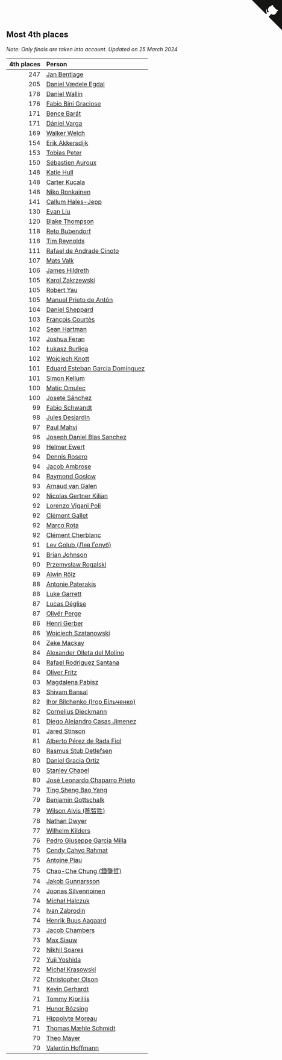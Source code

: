 ## Most 4th places

*Note: Only finals are taken into account.*
*Updated on 25 March 2024*

| 4th places | Person |
| ---: | :--- |
| 247 | [Jan Bentlage](https://www.worldcubeassociation.org/persons/2010BENT01) |
| 205 | [Daniel Vædele Egdal](https://www.worldcubeassociation.org/persons/2013EGDA01) |
| 178 | [Daniel Wallin](https://www.worldcubeassociation.org/persons/2013WALL03) |
| 176 | [Fabio Bini Graciose](https://www.worldcubeassociation.org/persons/2010GRAC02) |
| 171 | [Bence Barát](https://www.worldcubeassociation.org/persons/2008BARA01) |
| 171 | [Dániel Varga](https://www.worldcubeassociation.org/persons/2008VARG01) |
| 169 | [Walker Welch](https://www.worldcubeassociation.org/persons/2011WELC01) |
| 154 | [Erik Akkersdijk](https://www.worldcubeassociation.org/persons/2005AKKE01) |
| 153 | [Tobias Peter](https://www.worldcubeassociation.org/persons/2014PETE03) |
| 150 | [Sébastien Auroux](https://www.worldcubeassociation.org/persons/2008AURO01) |
| 148 | [Katie Hull](https://www.worldcubeassociation.org/persons/2010HULL01) |
| 148 | [Carter Kucala](https://www.worldcubeassociation.org/persons/2015KUCA01) |
| 148 | [Niko Ronkainen](https://www.worldcubeassociation.org/persons/2010RONK01) |
| 141 | [Callum Hales-Jepp](https://www.worldcubeassociation.org/persons/2012HALE01) |
| 130 | [Evan Liu](https://www.worldcubeassociation.org/persons/2009LIUE01) |
| 120 | [Blake Thompson](https://www.worldcubeassociation.org/persons/2010THOM03) |
| 118 | [Reto Bubendorf](https://www.worldcubeassociation.org/persons/2012BUBE01) |
| 118 | [Tim Reynolds](https://www.worldcubeassociation.org/persons/2005REYN01) |
| 111 | [Rafael de Andrade Cinoto](https://www.worldcubeassociation.org/persons/2007CINO01) |
| 107 | [Mats Valk](https://www.worldcubeassociation.org/persons/2007VALK01) |
| 106 | [James Hildreth](https://www.worldcubeassociation.org/persons/2009HILD01) |
| 105 | [Karol Zakrzewski](https://www.worldcubeassociation.org/persons/2014ZAKR01) |
| 105 | [Robert Yau](https://www.worldcubeassociation.org/persons/2009YAUR01) |
| 105 | [Manuel Prieto de Antón](https://www.worldcubeassociation.org/persons/2015ANTO04) |
| 104 | [Daniel Sheppard](https://www.worldcubeassociation.org/persons/2009SHEP01) |
| 103 | [François Courtès](https://www.worldcubeassociation.org/persons/2008COUR01) |
| 102 | [Sean Hartman](https://www.worldcubeassociation.org/persons/2016HART02) |
| 102 | [Joshua Feran](https://www.worldcubeassociation.org/persons/2011FERA01) |
| 102 | [Łukasz Burliga](https://www.worldcubeassociation.org/persons/2013BURL01) |
| 102 | [Wojciech Knott](https://www.worldcubeassociation.org/persons/2011KNOT01) |
| 101 | [Eduard Esteban García Domínguez](https://www.worldcubeassociation.org/persons/2011EDUA01) |
| 101 | [Simon Kellum](https://www.worldcubeassociation.org/persons/2016KELL12) |
| 100 | [Matic Omulec](https://www.worldcubeassociation.org/persons/2010OMUL02) |
| 100 | [Josete Sánchez](https://www.worldcubeassociation.org/persons/2015SANC18) |
| 99 | [Fabio Schwandt](https://www.worldcubeassociation.org/persons/2014SCHW02) |
| 98 | [Jules Desjardin](https://www.worldcubeassociation.org/persons/2010DESJ01) |
| 97 | [Paul Mahvi](https://www.worldcubeassociation.org/persons/2012MAHV01) |
| 96 | [Joseph Daniel Blas Sanchez](https://www.worldcubeassociation.org/persons/2016SANC08) |
| 96 | [Helmer Ewert](https://www.worldcubeassociation.org/persons/2015EWER01) |
| 94 | [Dennis Rosero](https://www.worldcubeassociation.org/persons/2010ROSE03) |
| 94 | [Jacob Ambrose](https://www.worldcubeassociation.org/persons/2010AMBR01) |
| 94 | [Raymond Goslow](https://www.worldcubeassociation.org/persons/2014GOSL01) |
| 93 | [Arnaud van Galen](https://www.worldcubeassociation.org/persons/2006GALE01) |
| 92 | [Nicolas Gertner Kilian](https://www.worldcubeassociation.org/persons/2013GERT01) |
| 92 | [Lorenzo Vigani Poli](https://www.worldcubeassociation.org/persons/2007POLI01) |
| 92 | [Clément Gallet](https://www.worldcubeassociation.org/persons/2004GALL02) |
| 92 | [Marco Rota](https://www.worldcubeassociation.org/persons/2009ROTA01) |
| 92 | [Clément Cherblanc](https://www.worldcubeassociation.org/persons/2014CHER05) |
| 91 | [Lev Golub (Лев Голуб)](https://www.worldcubeassociation.org/persons/2014HOLU01) |
| 91 | [Brian Johnson](https://www.worldcubeassociation.org/persons/2013JOHN10) |
| 90 | [Przemysław Rogalski](https://www.worldcubeassociation.org/persons/2013ROGA02) |
| 89 | [Alwin Rölz](https://www.worldcubeassociation.org/persons/2016ROLZ01) |
| 88 | [Antonie Paterakis](https://www.worldcubeassociation.org/persons/2012PATE01) |
| 88 | [Luke Garrett](https://www.worldcubeassociation.org/persons/2017GARR05) |
| 87 | [Lucas Déglise](https://www.worldcubeassociation.org/persons/2015DEGL01) |
| 87 | [Olivér Perge](https://www.worldcubeassociation.org/persons/2007PERG01) |
| 86 | [Henri Gerber](https://www.worldcubeassociation.org/persons/2014GERB01) |
| 86 | [Wojciech Szatanowski](https://www.worldcubeassociation.org/persons/2011SZAT01) |
| 84 | [Zeke Mackay](https://www.worldcubeassociation.org/persons/2015MACK06) |
| 84 | [Alexander Olleta del Molino](https://www.worldcubeassociation.org/persons/2008OLLE01) |
| 84 | [Rafael Rodriguez Santana](https://www.worldcubeassociation.org/persons/2012SANT12) |
| 84 | [Oliver Fritz](https://www.worldcubeassociation.org/persons/2014FRIT02) |
| 83 | [Magdalena Pabisz](https://www.worldcubeassociation.org/persons/2017PABI01) |
| 83 | [Shivam Bansal](https://www.worldcubeassociation.org/persons/2011BANS02) |
| 82 | [Ihor Bilchenko (Ігор Більченко)](https://www.worldcubeassociation.org/persons/2011BILC01) |
| 82 | [Cornelius Dieckmann](https://www.worldcubeassociation.org/persons/2009DIEC01) |
| 81 | [Diego Alejandro Casas Jimenez](https://www.worldcubeassociation.org/persons/2014JIME05) |
| 81 | [Jared Stinson](https://www.worldcubeassociation.org/persons/2014STIN01) |
| 81 | [Alberto Pérez de Rada Fiol](https://www.worldcubeassociation.org/persons/2011FIOL01) |
| 80 | [Rasmus Stub Detlefsen](https://www.worldcubeassociation.org/persons/2014DETL01) |
| 80 | [Daniel Gracia Ortiz](https://www.worldcubeassociation.org/persons/2009ORTI01) |
| 80 | [Stanley Chapel](https://www.worldcubeassociation.org/persons/2016CHAP04) |
| 80 | [José Leonardo Chaparro Prieto](https://www.worldcubeassociation.org/persons/2011CHAP01) |
| 79 | [Ting Sheng Bao Yang](https://www.worldcubeassociation.org/persons/2008BAOY01) |
| 79 | [Benjamin Gottschalk](https://www.worldcubeassociation.org/persons/2016GOTT01) |
| 79 | [Wilson Alvis (陈智胜)](https://www.worldcubeassociation.org/persons/2011ALVI01) |
| 78 | [Nathan Dwyer](https://www.worldcubeassociation.org/persons/2011DWYE02) |
| 77 | [Wilhelm Kilders](https://www.worldcubeassociation.org/persons/2010KILD02) |
| 76 | [Pedro Giuseppe Garcia Milla](https://www.worldcubeassociation.org/persons/2016MILL07) |
| 75 | [Cendy Cahyo Rahmat](https://www.worldcubeassociation.org/persons/2010RAHM02) |
| 75 | [Antoine Piau](https://www.worldcubeassociation.org/persons/2008PIAU01) |
| 75 | [Chao-Che Chung (鍾肇哲)](https://www.worldcubeassociation.org/persons/2012CHON03) |
| 74 | [Jakob Gunnarsson](https://www.worldcubeassociation.org/persons/2015GUNN01) |
| 74 | [Joonas Silvennoinen](https://www.worldcubeassociation.org/persons/2016SILV07) |
| 74 | [Michał Halczuk](https://www.worldcubeassociation.org/persons/2006HALC01) |
| 74 | [Ivan Zabrodin](https://www.worldcubeassociation.org/persons/2012ZABR01) |
| 74 | [Henrik Buus Aagaard](https://www.worldcubeassociation.org/persons/2006BUUS01) |
| 73 | [Jacob Chambers](https://www.worldcubeassociation.org/persons/2017CHAM09) |
| 73 | [Max Siauw](https://www.worldcubeassociation.org/persons/2017SIAU02) |
| 72 | [Nikhil Soares](https://www.worldcubeassociation.org/persons/2015SOAR01) |
| 72 | [Yuji Yoshida](https://www.worldcubeassociation.org/persons/2015YOSH01) |
| 72 | [Michał Krasowski](https://www.worldcubeassociation.org/persons/2013KRAS02) |
| 72 | [Christopher Olson](https://www.worldcubeassociation.org/persons/2009OLSO01) |
| 71 | [Kevin Gerhardt](https://www.worldcubeassociation.org/persons/2013GERH01) |
| 71 | [Tommy Kiprillis](https://www.worldcubeassociation.org/persons/2014KIPR01) |
| 71 | [Hunor Bózsing](https://www.worldcubeassociation.org/persons/2009BOZS01) |
| 71 | [Hippolyte Moreau](https://www.worldcubeassociation.org/persons/2008MORE02) |
| 71 | [Thomas Mæhle Schmidt](https://www.worldcubeassociation.org/persons/2013SCHM02) |
| 70 | [Theo Mayer](https://www.worldcubeassociation.org/persons/2012MAYE01) |
| 70 | [Valentin Hoffmann](https://www.worldcubeassociation.org/persons/2011HOFF02) |


<a href="https://github.com/jonatanklosko/wca_statistics" class="github-corner" aria-label="View source on Github"><svg width="80" height="80" viewBox="0 0 250 250" style="fill:#151513; color:#fff; position: absolute; top: 0; border: 0; right: 0;" aria-hidden="true"><path d="M0,0 L115,115 L130,115 L142,142 L250,250 L250,0 Z"></path><path d="M128.3,109.0 C113.8,99.7 119.0,89.6 119.0,89.6 C122.0,82.7 120.5,78.6 120.5,78.6 C119.2,72.0 123.4,76.3 123.4,76.3 C127.3,80.9 125.5,87.3 125.5,87.3 C122.9,97.6 130.6,101.9 134.4,103.2" fill="currentColor" style="transform-origin: 130px 106px;" class="octo-arm"></path><path d="M115.0,115.0 C114.9,115.1 118.7,116.5 119.8,115.4 L133.7,101.6 C136.9,99.2 139.9,98.4 142.2,98.6 C133.8,88.0 127.5,74.4 143.8,58.0 C148.5,53.4 154.0,51.2 159.7,51.0 C160.3,49.4 163.2,43.6 171.4,40.1 C171.4,40.1 176.1,42.5 178.8,56.2 C183.1,58.6 187.2,61.8 190.9,65.4 C194.5,69.0 197.7,73.2 200.1,77.6 C213.8,80.2 216.3,84.9 216.3,84.9 C212.7,93.1 206.9,96.0 205.4,96.6 C205.1,102.4 203.0,107.8 198.3,112.5 C181.9,128.9 168.3,122.5 157.7,114.1 C157.9,116.9 156.7,120.9 152.7,124.9 L141.0,136.5 C139.8,137.7 141.6,141.9 141.8,141.8 Z" fill="currentColor" class="octo-body"></path></svg></a><style>.github-corner:hover .octo-arm{animation:octocat-wave 560ms ease-in-out}@keyframes octocat-wave{0%,100%{transform:rotate(0)}20%,60%{transform:rotate(-25deg)}40%,80%{transform:rotate(10deg)}}@media (max-width:500px){.github-corner:hover .octo-arm{animation:none}.github-corner .octo-arm{animation:octocat-wave 560ms ease-in-out}}</style>
